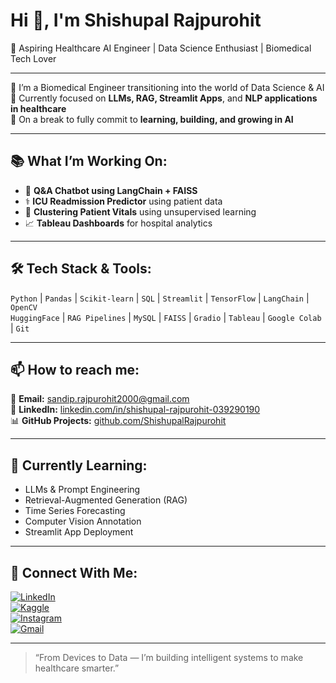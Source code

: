 # Hi 👋, I'm Shishupal Rajpurohit  
🚀 Aspiring Healthcare AI Engineer | Data Science Enthusiast | Biomedical Tech Lover

---

🔬 I’m a Biomedical Engineer transitioning into the world of Data Science & AI  
🎯 Currently focused on **LLMs, RAG, Streamlit Apps**, and **NLP applications in healthcare**  
🌱 On a break to fully commit to **learning, building, and growing in AI**

---

## 📚 What I’m Working On:
- 🤖 **Q&A Chatbot using LangChain + FAISS**
- ⚕️ **ICU Readmission Predictor** using patient data
- 🧠 **Clustering Patient Vitals** using unsupervised learning
- 📈 **Tableau Dashboards** for hospital analytics

---

## 🛠 Tech Stack & Tools:
`Python` | `Pandas` | `Scikit-learn` | `SQL` | `Streamlit` | `TensorFlow` | `LangChain` | `OpenCV`  
`HuggingFace` | `RAG Pipelines` | `MySQL` | `FAISS` | `Gradio` | `Tableau` | `Google Colab` | `Git`  

---

## 📫 How to reach me:
📧 **Email:** [sandip.rajpurohit2000@gmail.com](mailto:sandip.rajpurohit2000@gmail.com)  
💼 **LinkedIn:** [linkedin.com/in/shishupal-rajpurohit-039290190](https://www.linkedin.com/in/shishupal-rajpurohit-039290190/)  
📊 **GitHub Projects:** [github.com/ShishupalRajpurohit](https://github.com/ShishupalRajpurohit)  

---

## 🧠 Currently Learning:
- LLMs & Prompt Engineering
- Retrieval-Augmented Generation (RAG)
- Time Series Forecasting
- Computer Vision Annotation
- Streamlit App Deployment

---

## 🔗 Connect With Me:

[![LinkedIn](https://img.shields.io/badge/LinkedIn-blue?logo=linkedin)](https://www.linkedin.com/in/shishupal-rajpurohit-039290190/)  
[![Kaggle](https://img.shields.io/badge/Kaggle-20BEFF?logo=kaggle&logoColor=white)](https://www.kaggle.com/shishupalrajpurohit)  
[![Instagram](https://img.shields.io/badge/Instagram-E4405F?logo=instagram&logoColor=white)](https://www.instagram.com/photoholic.200/)  
[![Gmail](https://img.shields.io/badge/Gmail-D14836?logo=gmail&logoColor=white)](mailto:sandip.rajpurohit2000@gmail.com)

---

> “From Devices to Data — I’m building intelligent systems to make healthcare smarter.”  
